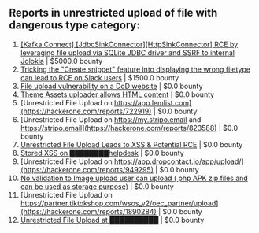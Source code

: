## Reports in unrestricted upload of file with dangerous type category:
1. [[Kafka Connect] [JdbcSinkConnector][HttpSinkConnector] RCE by leveraging file upload via SQLite JDBC driver and SSRF to internal Jolokia](https://hackerone.com/reports/1547877) | $5000.0 bounty
2. [Tricking the "Create snippet" feature into displaying the wrong filetype can lead to RCE on Slack users](https://hackerone.com/reports/833080) | $1500.0 bounty
3. [File upload vulnerability on a DoD website](https://hackerone.com/reports/191243) | $0.0 bounty
4. [Theme Assets uploader allows HTML content](https://hackerone.com/reports/769998) | $0.0 bounty
5. [Unrestricted File Upload on https://app.lemlist.com](https://hackerone.com/reports/722919) | $0.0 bounty
6. [Unrestricted File Upload on https://my.stripo.email and https://stripo.email](https://hackerone.com/reports/823588) | $0.0 bounty
7. [Unrestricted File Upload Leads to XSS & Potential RCE](https://hackerone.com/reports/900179) | $0.0 bounty
8. [Stored XSS on ████████helpdesk](https://hackerone.com/reports/901799) | $0.0 bounty
9. [Unrestricted File Upload on https://app.dropcontact.io/app/upload/](https://hackerone.com/reports/949295) | $0.0 bounty
10. [No validation to Image upload user can upload ( php APK zip files and can be used as storage purpose)](https://hackerone.com/reports/1644062) | $0.0 bounty
11. [Unrestricted File Upload on https://partner.tiktokshop.com/wsos_v2/oec_partner/upload](https://hackerone.com/reports/1890284) | $0.0 bounty
12. [Unrestricted File Upload at ██████████](https://hackerone.com/reports/2357778) | $0.0 bounty